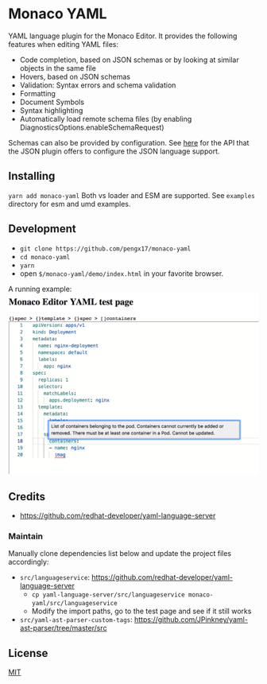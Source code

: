 # Monaco YAML

YAML language plugin for the Monaco Editor. It provides the following features when editing YAML files:
* Code completion, based on JSON schemas or by looking at similar objects in the same file
* Hovers, based on JSON schemas
* Validation: Syntax errors and schema validation
* Formatting
* Document Symbols
* Syntax highlighting
* Automatically load remote schema files (by enabling DiagnosticsOptions.enableSchemaRequest)

Schemas can also be provided by configuration. See [here](https://github.com/Microsoft/monaco-json/blob/master/src/monaco.d.ts)
for the API that the JSON plugin offers to configure the JSON language support.

## Installing

`yarn add monaco-yaml`
Both vs loader and ESM are supported.
See `examples` directory for esm and umd examples.

## Development

* `git clone https://github.com/pengx17/monaco-yaml`
* `cd monaco-yaml`
* `yarn`
* open `$/monaco-yaml/demo/index.html` in your favorite browser.

A running example:
![demo-image](test-demo.png)

## Credits
- https://github.com/redhat-developer/yaml-language-server

### Maintain
Manually clone dependencies list below and update the project files accordingly:
- `src/languageservice`: https://github.com/redhat-developer/yaml-language-server
  - `cp yaml-language-server/src/languageservice monaco-yaml/src/languageservice`
  - Modify the import paths, go to the test page and see if it still works
- `src/yaml-ast-parser-custom-tags`: https://github.com/JPinkney/yaml-ast-parser/tree/master/src

## License
[MIT](https://github.com/pengx17/monaco-yaml/blob/master/LICENSE.md)
